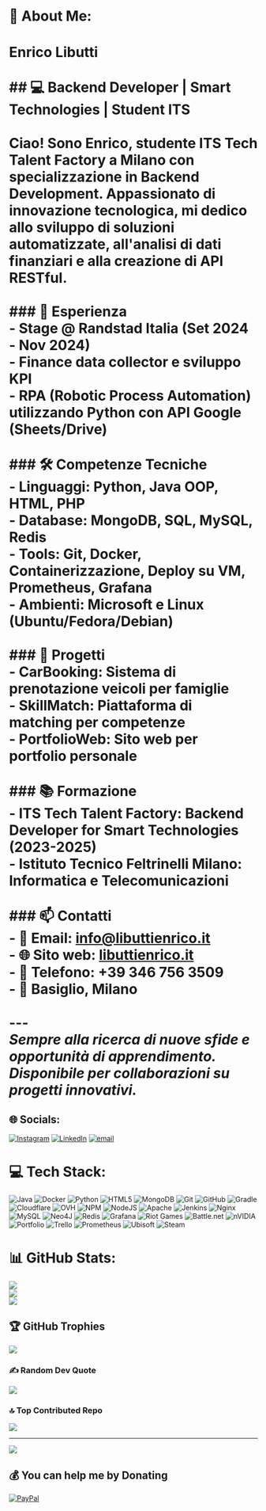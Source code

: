 # 💫 About Me:
# Enrico Libutti<br><br>## 💻 Backend Developer | Smart Technologies | Student ITS<br><br>Ciao! Sono Enrico, studente ITS Tech Talent Factory a Milano con specializzazione in Backend Development. Appassionato di innovazione tecnologica, mi dedico allo sviluppo di soluzioni automatizzate, all'analisi di dati finanziari e alla creazione di API RESTful.<br><br>### 💼 Esperienza<br>- **Stage @ Randstad Italia** (Set 2024 - Nov 2024)<br>  - Finance data collector e sviluppo KPI<br>  - RPA (Robotic Process Automation) utilizzando Python con API Google (Sheets/Drive)<br><br>### 🛠️ Competenze Tecniche<br>- **Linguaggi**: Python, Java OOP, HTML, PHP<br>- **Database**: MongoDB, SQL, MySQL, Redis<br>- **Tools**: Git, Docker, Containerizzazione, Deploy su VM, Prometheus, Grafana<br>- **Ambienti**: Microsoft e Linux (Ubuntu/Fedora/Debian)<br><br>### 🌱 Progetti<br>- **CarBooking**: Sistema di prenotazione veicoli per famiglie<br>- **SkillMatch**: Piattaforma di matching per competenze<br>- **PortfolioWeb**: Sito web per portfolio personale<br><br>### 📚 Formazione<br>- **ITS Tech Talent Factory**: Backend Developer for Smart Technologies (2023-2025)<br>- **Istituto Tecnico Feltrinelli Milano**: Informatica e Telecomunicazioni<br><br>### 📫 Contatti<br>- 📧 Email: info@libuttienrico.it<br>- 🌐 Sito web: [libuttienrico.it](https://www.libuttienrico.it)<br>- 📱 Telefono: +39 346 756 3509<br>- 📍 Basiglio, Milano<br><br>---<br>*Sempre alla ricerca di nuove sfide e opportunità di apprendimento. Disponibile per collaborazioni su progetti innovativi.*


## 🌐 Socials:
[![Instagram](https://img.shields.io/badge/Instagram-%23E4405F.svg?logo=Instagram&logoColor=white)](https://instagram.com/enrico.libutti) [![LinkedIn](https://img.shields.io/badge/LinkedIn-%230077B5.svg?logo=linkedin&logoColor=white)](https://linkedin.com/in/enrico-libutti-52a967279) [![email](https://img.shields.io/badge/Email-D14836?logo=gmail&logoColor=white)](mailto:info@libuttienrico.it) 

# 💻 Tech Stack:
![Java](https://img.shields.io/badge/java-%23ED8B00.svg?style=for-the-badge&logo=openjdk&logoColor=white) ![Docker](https://img.shields.io/badge/docker-%230db7ed.svg?style=for-the-badge&logo=docker&logoColor=white) ![Python](https://img.shields.io/badge/python-3670A0?style=for-the-badge&logo=python&logoColor=ffdd54) ![HTML5](https://img.shields.io/badge/html5-%23E34F26.svg?style=for-the-badge&logo=html5&logoColor=white) ![MongoDB](https://img.shields.io/badge/MongoDB-%234ea94b.svg?style=for-the-badge&logo=mongodb&logoColor=white) ![Git](https://img.shields.io/badge/git-%23F05033.svg?style=for-the-badge&logo=git&logoColor=white) ![GitHub](https://img.shields.io/badge/github-%23121011.svg?style=for-the-badge&logo=github&logoColor=white) ![Gradle](https://img.shields.io/badge/Gradle-02303A.svg?style=for-the-badge&logo=Gradle&logoColor=white) ![Cloudflare](https://img.shields.io/badge/Cloudflare-F38020?style=for-the-badge&logo=Cloudflare&logoColor=white) ![OVH](https://img.shields.io/badge/ovh-%23123F6D.svg?style=for-the-badge&logo=ovh&logoColor=#123F6D) ![NPM](https://img.shields.io/badge/NPM-%23CB3837.svg?style=for-the-badge&logo=npm&logoColor=white) ![NodeJS](https://img.shields.io/badge/node.js-6DA55F?style=for-the-badge&logo=node.js&logoColor=white) ![Apache](https://img.shields.io/badge/apache-%23D42029.svg?style=for-the-badge&logo=apache&logoColor=white) ![Jenkins](https://img.shields.io/badge/jenkins-%232C5263.svg?style=for-the-badge&logo=jenkins&logoColor=white) ![Nginx](https://img.shields.io/badge/nginx-%23009639.svg?style=for-the-badge&logo=nginx&logoColor=white) ![MySQL](https://img.shields.io/badge/mysql-4479A1.svg?style=for-the-badge&logo=mysql&logoColor=white) ![Neo4J](https://img.shields.io/badge/Neo4j-008CC1?style=for-the-badge&logo=neo4j&logoColor=white) ![Redis](https://img.shields.io/badge/redis-%23DD0031.svg?style=for-the-badge&logo=redis&logoColor=white) ![Grafana](https://img.shields.io/badge/grafana-%23F46800.svg?style=for-the-badge&logo=grafana&logoColor=white) ![Riot Games](https://img.shields.io/badge/riotgames-D32936.svg?style=for-the-badge&logo=riotgames&logoColor=white) ![Battle.net](https://img.shields.io/badge/battle.net-%2300AEFF.svg?style=for-the-badge&logo=battle.net&logoColor=white) ![nVIDIA](https://img.shields.io/badge/nVIDIA-%2376B900.svg?style=for-the-badge&logo=nVIDIA&logoColor=white) ![Portfolio](https://img.shields.io/badge/Portfolio-%23000000.svg?style=for-the-badge&logo=firefox&logoColor=#FF7139) ![Trello](https://img.shields.io/badge/Trello-%23026AA7.svg?style=for-the-badge&logo=Trello&logoColor=white) ![Prometheus](https://img.shields.io/badge/Prometheus-E6522C?style=for-the-badge&logo=Prometheus&logoColor=white) ![Ubisoft](https://img.shields.io/badge/Ubisoft-%23F5F5F5.svg?style=for-the-badge&logo=Ubisoft&logoColor=black) ![Steam](https://img.shields.io/badge/steam-%23000000.svg?style=for-the-badge&logo=steam&logoColor=white)
# 📊 GitHub Stats:
![](https://github-readme-stats.vercel.app/api?username=EnricoLibutti&theme=dark&hide_border=false&include_all_commits=false&count_private=false)<br/>
![](https://nirzak-streak-stats.vercel.app/?user=EnricoLibutti&theme=dark&hide_border=false)<br/>
![](https://github-readme-stats.vercel.app/api/top-langs/?username=EnricoLibutti&theme=dark&hide_border=false&include_all_commits=false&count_private=false&layout=compact)

## 🏆 GitHub Trophies
![](https://github-profile-trophy.vercel.app/?username=EnricoLibutti&theme=radical&no-frame=false&no-bg=true&margin-w=4)

### ✍️ Random Dev Quote
![](https://quotes-github-readme.vercel.app/api?type=horizontal&theme=radical)

### 🔝 Top Contributed Repo
![](https://github-contributor-stats.vercel.app/api?username=EnricoLibutti&limit=5&theme=dark&combine_all_yearly_contributions=true)

---
[![](https://visitcount.itsvg.in/api?id=EnricoLibutti&icon=0&color=0)](https://visitcount.itsvg.in)

  ## 💰 You can help me by Donating
  [![PayPal](https://img.shields.io/badge/PayPal-00457C?style=for-the-badge&logo=paypal&logoColor=white)](https://paypal.me/paypal.me/enricolibutti04) 

  
<!-- Proudly created with GPRM ( https://gprm.itsvg.in ) -->
